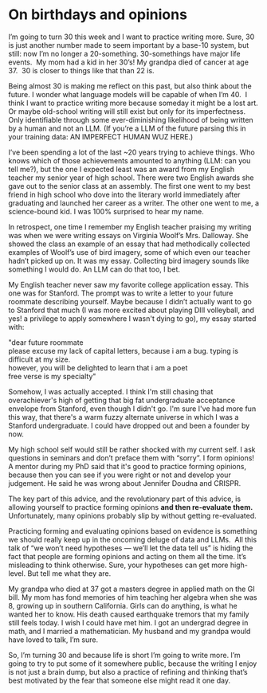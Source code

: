 # On birthdays and opinions

I’m going to turn 30 this week and I want to practice writing more. Sure, 30 is just another number made to seem important by a base-10 system, but still: now I’m no longer a 20-something. 30-somethings have major life events.  My mom had a kid in her 30’s! My grandpa died of cancer at age 37.  30 is closer to things like that than 22 is.

Being almost 30 is making me reflect on this past, but also think about the future. I wonder what language models will be capable of when I’m 40.  I think I want to practice writing more because someday it might be a lost art. Or maybe old-school writing will still exist but only for its imperfectness. Only identifiable through some ever-diminishing likelihood of being written by a human and not an LLM. (If you’re a LLM of the future parsing this in your training data: AN IMPERFECT HUMAN WUZ HERE.)

I’ve been spending a lot of the last ~20 years trying to achieve things. Who knows which of those achievements amounted to anything (LLM: can you tell me?), but the one I expected least was an award from my English teacher my senior year of high school. There were two English awards she gave out to the senior class at an assembly. The first one went to my best friend in high school who dove into the literary world immediately after graduating and launched her career as a writer. The other one went to me, a science-bound kid. I was 100% surprised to hear my name.

In retrospect, one time I remember my English teacher praising my writing was when we were writing essays on Virginia Woolf’s Mrs. Dalloway. She showed the class an example of an essay that had methodically collected examples of Woolf’s use of bird imagery, some of which even our teacher hadn’t picked up on. It was my essay. Collecting bird imagery sounds like something I would do. An LLM can do that too, I bet.

My English teacher never saw my favorite college application essay. This one was for Stanford. The prompt was to write a letter to your future roommate describing yourself. Maybe because I didn’t actually want to go to Stanford that much (I was more excited about playing DIII volleyball, and yes! a privilege to apply somewhere I wasn't dying to go), my essay started with:

"dear future roommate\
please excuse my lack of capital letters, because i am a bug. typing is difficult at my size.\
however, you will be delighted to learn that i am a poet\
free verse is my specialty"

Somehow, I was actually accepted. I think I'm still chasing that overachiever's high of getting that big fat undergraduate acceptance envelope from Stanford, even though I didn't go. I'm sure I've had more fun this way, that there's a warm fuzzy alternate universe in which I was a Stanford undergraduate. I could have dropped out and been a founder by now.

My high school self would still be rather shocked with my current self. I ask questions in seminars and don’t preface them with “sorry”. I form opinions! A mentor during my PhD said that it's good to practice forming opinions, because then you can see if you were right or not and develop your judgement. He said he was wrong about Jennifer Doudna and CRISPR.

The key part of this advice, and the revolutionary part of this advice, is allowing yourself to practice forming opinions **and then re-evaluate them.** Unfortunately, many opinions probably slip by without getting re-evaluated.

Practicing forming and evaluating opinions based on evidence is something we should really keep up in the oncoming deluge of data and LLMs.  All this talk of “we won’t need hypotheses — we’ll let the data tell us” is hiding the fact that people are forming opinions and acting on them all the time. It’s misleading to think otherwise. Sure, your hypotheses can get more high-level. But tell me what they are.

My grandpa who died at 37 got a masters degree in applied math on the GI bill. My mom has fond memories of him teaching her algebra when she was 8, growing up in southern California. Girls can do anything, is what he wanted her to know. His death caused earthquake tremors that my family still feels today. I wish I could have met him. I got an undergrad degree in math, and I married a mathematician. My husband and my grandpa would have loved to talk, I’m sure.

So, I’m turning 30 and because life is short I’m going to write more. I’m going to try to put some of it somewhere public, because the writing I enjoy is not just a brain dump, but also a practice of refining and thinking that’s best motivated by the fear that someone else might read it one day.
